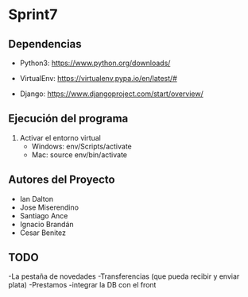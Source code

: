 # Sprint7

## Dependencias

- Python3: https://www.python.org/downloads/

- VirtualEnv: https://virtualenv.pypa.io/en/latest/#

- Django: https://www.djangoproject.com/start/overview/

## Ejecución del programa

1. Activar el entorno virtual
    -   Windows: env/Scripts/activate
    -   Mac: source env/bin/activate

## Autores del Proyecto

- Ian Dalton
- Jose Miserendino
- Santiago Ance
- Ignacio Brandán
- Cesar Benitez

## TODO

-La pestaña de novedades
-Transferencias (que pueda recibir y enviar plata)
-Prestamos
-integrar la DB con el front
